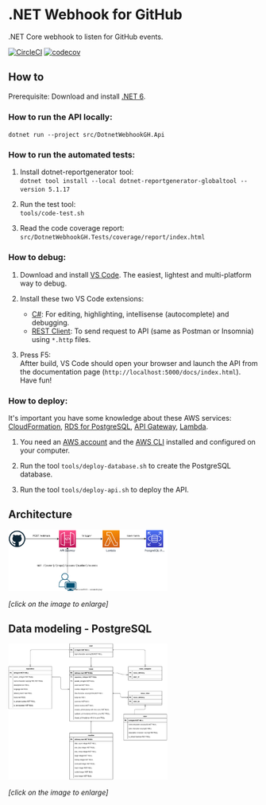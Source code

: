 # .NET Webhook for GitHub

.NET Core webhook to listen for GitHub events.

[![CircleCI](https://circleci.com/gh/marxjmoura/dotnet-webhook-gh/tree/main.svg?style=shield)](https://circleci.com/gh/marxjmoura/dotnet-webhook-gh/tree/main)
[![codecov](https://codecov.io/gh/marxjmoura/dotnet-webhook-gh/branch/main/graph/badge.svg)](https://codecov.io/gh/marxjmoura/dotnet-webhook-gh)

## How to

Prerequisite: Download and install [.NET 6](https://dotnet.microsoft.com/en-us/download/dotnet/6.0).

### How to run the API locally:

`dotnet run --project src/DotnetWebhookGH.Api`

### How to run the automated tests:

1. Install dotnet-reportgenerator tool:  
`dotnet tool install --local dotnet-reportgenerator-globaltool --version 5.1.17`

2. Run the test tool:  
`tools/code-test.sh`

3. Read the code coverage report:  
`src/DotnetWebhookGH.Tests/coverage/report/index.html`

### How to debug:

1. Download and install [VS Code](https://code.visualstudio.com/download).
The easiest, lightest and multi-platform way to debug.

2. Install these two VS Code extensions:
   - [C#](https://marketplace.visualstudio.com/items?itemName=ms-dotnettools.csharp):
     For editing, highlighting, intellisense (autocomplete) and debugging.
   - [REST Client](https://marketplace.visualstudio.com/items?itemName=humao.rest-client):
     To send request to API (same as Postman or Insomnia) using `*.http` files.

3. Press F5:  
Aftter build, VS Code should open your browser and launch the API
from the documentation page (`http://localhost:5000/docs/index.html`).
Have fun!

### How to deploy:

It's important you have some knowledge about these AWS services:
[CloudFormation](https://aws.amazon.com/cloudformation/),
[RDS for PostgreSQL](https://aws.amazon.com/rds/postgresql/),
[API Gateway](https://aws.amazon.com/api-gateway/),
[Lambda](https://aws.amazon.com/lambda/).

1. You need an [AWS account](https://aws.amazon.com/account/) and
the [AWS CLI](https://aws.amazon.com/cli/) installed and configured on your computer.

2. Run the tool `tools/deploy-database.sh` to create the PostgreSQL database.

3. Run the tool `tools/deploy-api.sh` to deploy the API.

## Architecture

<a href="https://raw.githubusercontent.com/marxjmoura/dotnet-webhook-gh/main/diagrams/architecture.svg">
  <img src="https://raw.githubusercontent.com/marxjmoura/dotnet-webhook-gh/main/diagrams/architecture.svg" alt="Architecture diagram" width="320">
</a>

_[click on the image to enlarge]_

## Data modeling - PostgreSQL

<a href="https://raw.githubusercontent.com/marxjmoura/dotnet-webhook-gh/main/diagrams/der.svg">
  <img src="https://raw.githubusercontent.com/marxjmoura/dotnet-webhook-gh/main/diagrams/der.svg" alt="DER" width="320">
</a>

_[click on the image to enlarge]_
